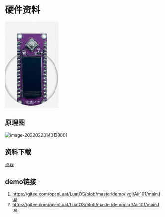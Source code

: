 # 硬件资料

![](lcd_air101_image.png)

## **原理图**

![image-20220223143108801](https://openluat-luatcommunity.oss-cn-hangzhou.aliyuncs.com/images/image-20220223143108801.png)


## 资料下载

[点我](https://cdn.openluat-luatcommunity.openluat.com/attachment/20211120142713085_Air101-Expansion-LCD.zip)


## demo链接 
1. https://gitee.com/openLuat/LuatOS/blob/master/demo/lvgl/Air101/main.lua
2. https://gitee.com/openLuat/LuatOS/blob/master/demo/lcd/Air101/main.lua


